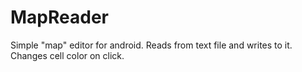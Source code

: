 # MapReader
Simple "map" editor for android. Reads from text file and writes to it. Changes cell color on click.
